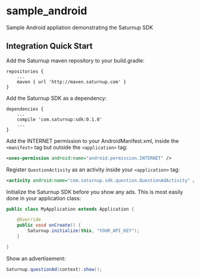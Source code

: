# sample_android
Sample Android appliation demonstrating the Saturnup SDK

## Integration Quick Start

Add the Saturnup maven repository to your build.gradle:
```Gradle
repositories {
    ...
    maven { url 'http://maven.saturnup.com' }
}
```

Add the Saturnup SDK as a dependency:
```Gradle
dependencies {
    ...
    compile 'com.saturnup:sdk:0.1.0'
    ...
}
```

Add the INTERNET permission to your AndroidManifest.xml, inside the `<manifest>`
tag but outside the `<application>` tag:

```XML
<uses-permission android:name="android.permission.INTERNET" />
```

Register `QuestionActivity` as an activity inside your `<application>` tag:
```XML
<activity android:name="com.saturnup.sdk.question.QuestionAdActivity" />
```

Initialize the Saturnup SDK before you show any ads. This is most easily done in
your application class:

```Java
public class MyApplication extends Application {

    @Override
    public void onCreate() {
        Saturnup.initialize(this, "YOUR_API_KEY");
    }

}

```

Show an advertisement:
```Java
Saturnup.questionAd(context).show();
```
